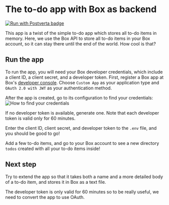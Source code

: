 # The to-do app with Box as backend

[![Run with Postverta badge](http://postverta.io/badge.svg)](http://postverta.io/direct/postverta/box-start)

This app is a twist of the simple to-do app which stores all to-do items in memory. Here, we use the Box API to
store all to-do items in your Box account, so it can stay there until the end of the world. How cool is that?

## Run the app

To run the app, you will need your Box developer credentials, which include a client ID, a client secret, and
a developer token. First, register a Box app at Box's [developer console](https://app.box.com/developers/console).
Choose `Custom App` as your application type and `OAuth 2.0 with JWT` as your authentication method.

After the app is created, go to its configuration to find your credentials:
![How to find your credentials](https://i.imgur.com/x6I3K2I.png)

If no developer token is available, generate one. Note that each developer token is valid only for 60 minutes.

Enter the client ID, client secret, and developer token to the `.env` file, and you should be good to go!

Add a few to-do items, and go to your Box account to see a new directory
`todos` created with all your to-do items inside!

## Next step

Try to extend the app so that it takes both a name and a more detailed body of
a to-do item, and stores it in Box as a text file.

The developer token is only valid for 60 minutes so to be really useful, we
need to convert the app to use OAuth.
